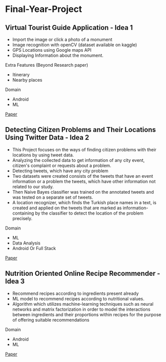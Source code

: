 # Final-Year-Project


## Virtual Tourist Guide Application  -  Idea 1

  - Import the image or click a photo of a monument 
  - Image recognition with openCV (dataset available on kaggle)
  - GPS Locations using Google maps API 
  - Displaying Information about the monument. 

  Extra Features (Beyond Research paper)
  - Itinerary 
 -  Nearby places 

  Domain 
  - Android 
  -  ML

[Paper](https://github.com/R-A-N-N/Final-Year-Project/blob/main/Virtual%20tourist%20guide.pdf)


## Detecting Citizen Problems and Their Locations Using Twitter Data -  Idea 2

  - This Project focuses on the ways of finding citizen problems with their locations by using tweet data.
  - Analyzing the collected data to get information of any city event, citizen's complaint or requests about a problem.
  - Detecting tweets, which have any city problem
  - Two datasets were created consists of the tweets that have an event information or a problem the tweets, which have other information not related to our study. 
  - Then Naive Bayes classifier was trained on the annotated tweets and was tested on a separate set of tweets. 
  - A location recognizer, which finds the Turkish place names in a text, is created and applied on the tweets that are marked as information-containing by the classifier to detect the location of the problem precisely. 
  
   Domain 
   -  ML
   - Data Analysis
   - Android Or Full Stack
  
[Paper](https://github.com/R-A-N-N/Final-Year-Project/blob/e675a4cad377faa9aa9b15cdb596216ab5abb084/Detecting%20Citizen%20Problems%20and%20Their%20Locations%20Using%20Twitter%20Data.pdf)



## Nutrition Oriented Online Recipe Recommender  -  Idea 3

 -  Recommend recipes according to ingredients present already  
 - ML model to recommend recipes according to nutritional values.
 - Algorithm which utilizes machine-learning techniques such as neural networks and matrix factorization in order to model the interactions between ingredients and     their proportions within recipes for the purpose of offering suitable recommendations

 Domain 
 - Android
 - ML

[Paper](https://github.com/R-A-N-N/Final-Year-Project/blob/e675a4cad377faa9aa9b15cdb596216ab5abb084/NutRec.pdf)


